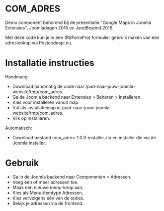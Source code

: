 COM_ADRES
=========

Demo component behorend bij de presentatie "Google Maps in Joomla Extensies", Joomladagen 2016 en JandBeyond 2016.

Met deze code kun je in een (RSFormPro) formulier gebruik maken van een adreslookup via Postcodeapi.nu.

# Installatie instructies

Handmatig:
* Download handmatig de code naar /pad-naar-jouw-joomla-website/tmp/com_adres.
* Ga de Joomla backend naar Extensies > Beheren > Installeren.
* Kies voor installeren vanuit map.
* Vul als installatiemap in /pad-naar-jouw-joomla-website/tmp/com_adres.
* Klik op installeren.

Automatisch:
* Download bestand com_adres-1.0.0-installer.zip en installer die via de Joomla installer.

# Gebruik

* Ga in de Joomla backend naar Componenten > Adressen.
* Voeg één of meer adressen toe.
* Maak een nieuwe menu-knop aan,
* Kies als Menu-itemtype Adressen,
* Kies vervolgens één van de opties.
* Bekijk je adressen via de frontend.
